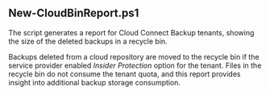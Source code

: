 ## New-CloudBinReport.ps1
The script generates a report for Cloud Connect Backup tenants, showing the size of the deleted backups in a recycle bin.

Backups deleted from a cloud repository are moved to the recycle bin if the service provider enabled *Insider Protection* option for the tenant. Files in the recycle bin do not consume the tenant quota, and this report provides insight into additional backup storage consumption.